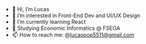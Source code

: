 - 👋 Hi, I’m Lucas 
- 👀 I’m interested in Front-End Dev and UI/UX Design
- 🌱 I’m currently learning React
- 📖 Studying Economic Informatics @ FSEGA
- 📫 How to reach me: @lucaspop5511@gmail.com

<!--

                      ;
                      ;
                      ;  .;              
                      ;.;';              
                      ;'  ;             
                      ;  .;         
                      ;.;';            
                      ;'  ;           
                          ;          
                          ; 

